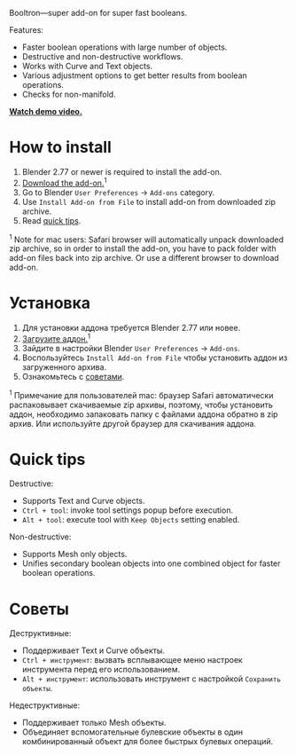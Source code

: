 Booltron—super add-on for super fast booleans.

Features:

* Faster boolean operations with large number of objects.
* Destructive and non-destructive workflows.
* Works with Curve and Text objects.
* Various adjustment options to get better results from boolean operations.
* Checks for non-manifold.

**[Watch demo video.][2]**


How to install
==========================

1. Blender 2.77 or newer is required to install the add-on.
2. [Download the add-on.][1]<sup>1</sup>
3. Go to Blender `User Preferences` → `Add-ons` category.
4. Use `Install Add-on from File` to install add-on from downloaded zip archive.
5. Read [quick tips](#quick-tips).

<sup>1</sup> Note for mac users: Safari browser will automatically unpack downloaded zip archive, so in order to install the add-on, you have to pack folder with add-on files back into zip archive. Or use a different browser to download add-on.


Установка
==========================

1. Для установки аддона требуется Blender 2.77 или новее.
2. [Загрузите аддон.][1]<sup>1</sup>
3. Зайдите в настройки Blender `User Preferences` → `Add-ons`.
4. Воспользуйтесь `Install Add-on from File` чтобы установить аддон из загруженного архива.
5. Ознакомьтесь с [советами](#советы).

<sup>1</sup> Примечание для пользователей mac: браузер Safari автоматически распаковывает скачиваемые zip архивы, поэтому, чтобы установить аддон, необходимо запаковать папку с файлами аддона обратно в zip архив. Или используйте другой браузер для скачивания аддона.


Quick tips
==========================

Destructive:

* Supports Text and Curve objects.
* `Ctrl + tool`: invoke tool settings popup before execution.
* `Alt + tool`: execute tool with `Keep Objects` setting enabled.

Non-destructive:

* Supports Mesh only objects.
* Unifies secondary boolean objects into one combined object for faster boolean operations.


Советы
==========================

Деструктивные:

* Поддерживает Text и Curve объекты.
* `Ctrl + инструмент`: вызвать всплывающее меню настроек инструмента перед его использованием.
* `Alt + инструмент`: использовать инструмент с настройкой `Сохранить объекты`.

Недеструктивные:

* Поддерживает только Mesh объекты.
* Объединяет вспомогательные булевские объекты в один комбинированный объект для более быстрых булевых операций.


[1]: https://github.com/mrachinskiy/booltron/archive/master.zip
[2]: https://youtu.be/KxbJSUQpw7I
